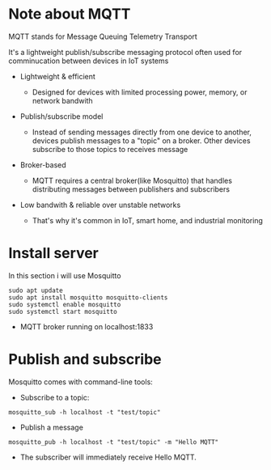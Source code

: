 # Note about MQTT

MQTT stands for Message Queuing Telemetry Transport


It's a lightweight publish/subscribe messaging protocol often used for comminucation between devices in IoT systems

- Lightweight & efficient
    - Designed for devices with limited processing power, memory, or network bandwith

- Publish/subscribe model
    - Instead of sending messages directly from one device to another, devices publish messages to a "topic" on a broker. Other devices subscribe to those topics to receives message
- Broker-based
    - MQTT requires a central broker(like Mosquitto) that handles distributing messages between publishers and subscribers
- Low bandwith & reliable over unstable networks
    - That's why it's common in IoT, smart home, and industrial monitoring


# Install server

In this section i will use Mosquitto

```
sudo apt update
sudo apt install mosquitto mosquitto-clients
sudo systemctl enable mosquitto
sudo systemctl start mosquitto
```

- MQTT broker running on localhost:1833

# Publish and subscribe

Mosquitto comes with command-line tools:

- Subscribe to a topic:

```
mosquitto_sub -h localhost -t "test/topic"
```

- Publish a message

```
mosquitto_pub -h localhost -t "test/topic" -m "Hello MQTT"
```

- The subscriber will immediately receive Hello MQTT.